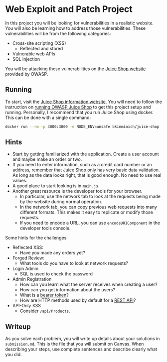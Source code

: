 # Web Exploit and Patch Project

In this project you will be looking for vulnerabilities in a realistic website. You will also be learning how to address those vulnerabilities. These vulnerabilities will be from the following categories:

* Cross-site scripting (XSS)
   * Reflected and stored
* Vulnerable web APIs
* SQL injection

You will be attacking these vulnerabilities on the [Juice Shop website](https://pwning.owasp-juice.shop/) provided by OWASP.

## Running

To start, visit the [Juice Shop information website](https://pwning.owasp-juice.shop/). You will need to follow the instruction on [running OWASP Juice Shop](https://pwning.owasp-juice.shop/companion-guide/latest/part1/running.html) to get this project setup and running. Personally, I recommend that you run Juice Shop using docker. This can be done with a single command:

```bash
docker run --rm -p 3000:3000 -e NODE_ENV=unsafe bkimminich/juice-shop
```

## Hints

* Start by getting familiarized with the application. Create a user account and maybe make an order or two.
* If you need to enter information, such as a credit card number or an address, remember that Juice Shop only has very basic data validation. As long as the data looks right, that is good enough. No need to use real values.
* A good place to start looking is in `main.js`.
* Another great resource is the developer tools for your browser.
   * In particular, use the network tab to look at the requests being made by the website during normal operation.
   * In the network tab, you can copy previous web requests into many different formats. This makes it easy to replicate or modify those requests.
   * If you need to encode a URL, you can use `encodeURIComponent` in the developer tools console.

Some hints for the challenges:
* Reflected XSS:
   * Have you made any orders yet?
* Forged Review:
   * What tools do you have to look at network requests?
* Login Admin
   * SQL is used to check the password
* Admin Registration
   * How can you learn what the server receives when creating a user?
   * How can you get information about the users?
   * What is a [bearer token](https://cheatsheetseries.owasp.org/cheatsheets/JSON_Web_Token_for_Java_Cheat_Sheet.html)?
   * How are HTTP methods used by default for a [REST API](https://www.restapitutorial.com/lessons/httpmethods.html)?
* API-Only XSS
   * Consider `/api/Products`.
 

## Writeup
As you solve each problem, you will write up details about your solutions in `submission.md`. This is the file that you will submit on Canvas. When describing your steps, use complete sentences and describe clearly what you did.
